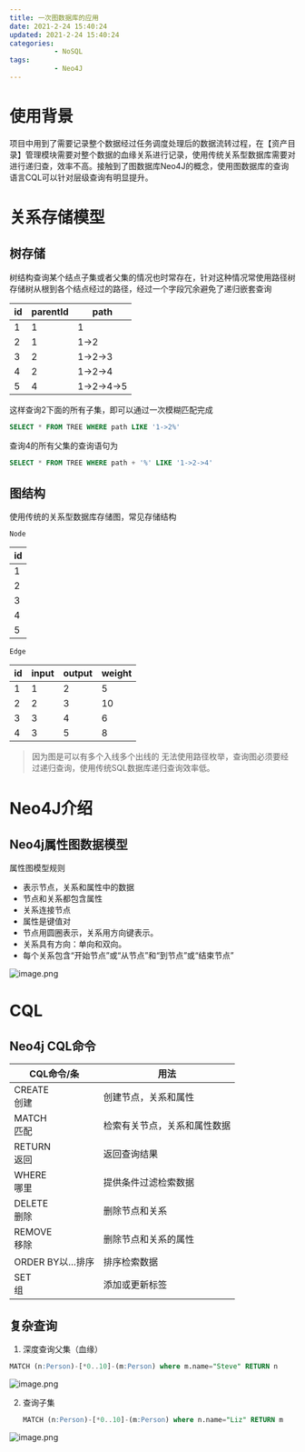 ```yaml
---
title: 一次图数据库的应用
date: 2021-2-24 15:40:24
updated: 2021-2-24 15:40:24
categories: 
           - NoSQL
tags:
           - Neo4J
---
```



# 使用背景

项目中用到了需要记录整个数据经过任务调度处理后的数据流转过程，在【资产目录】管理模块需要对整个数据的血缘关系进行记录，使用传统关系型数据库需要对进行递归查，效率不高。接触到了图数据库Neo4J的概念，使用图数据库的查询语言CQL可以针对层级查询有明显提升。

# 关系存储模型

## 树存储

树结构查询某个结点子集或者父集的情况也时常存在，针对这种情况常使用路径树存储树从根到各个结点经过的路径，经过一个字段冗余避免了递归嵌套查询

| id | parentId | path       |
| -- | -------- | ---------- |
| 1  | 1        | 1          |
| 2  | 1        | 1->2       |
| 3  | 2        | 1->2->3    |
| 4  | 2        | 1->2->4    |
| 5  | 4        | 1->2->4->5 |

这样查询2下面的所有子集，即可以通过一次模糊匹配完成

```sql
SELECT * FROM TREE WHERE path LIKE '1->2%'
```

查询4的所有父集的查询语句为

```sql
SELECT * FROM TREE WHERE path + '%' LIKE '1->2->4'
```

## 图结构

使用传统的关系型数据库存储图，常见存储结构

`Node`

| id |
| -- |
| 1  |
| 2  |
| 3  |
| 4  |
| 5  |

`Edge`

| id | input | output | weight |
| -- | ----- | ------ | ------ |
| 1  | 1     | 2      | 5      |
| 2  | 2     | 3      | 10     |
| 3  | 3     | 4      | 6      |
| 4  | 3     | 5      | 8      |

> 因为图是可以有多个入线多个出线的 无法使用路径枚举，查询图必须要经过递归查询，使用传统SQL数据库递归查询效率低。
>

# Neo4J介绍

## Neo4j属性图数据模型

属性图模型规则

* 表示节点，关系和属性中的数据
* 节点和关系都包含属性
* 关系连接节点
* 属性是键值对
* 节点用圆圈表示，关系用方向键表示。
* 关系具有方向：单向和双向。
* 每个关系包含“开始节点”或“从节点”和“到节点”或“结束节点”

![image.png](assets/image-20220320144858-xlyhx2y.png)

# CQL

## Neo4j CQL命令

| CQL命令/条       | 用法                         |
| ---------------- | ---------------------------- |
| CREATE<br />创建       | 创建节点，关系和属性         |
| MATCH<br />匹配        | 检索有关节点，关系和属性数据 |
| RETURN<br />返回       | 返回查询结果                 |
| WHERE<br />哪里        | 提供条件过滤检索数据         |
| DELETE<br />删除       | 删除节点和关系               |
| REMOVE<br />移除       | 删除节点和关系的属性         |
| ORDER BY以…排序<br /> | 排序检索数据                 |
| SET<br />组            | 添加或更新标签               |

## 复杂查询

1. 深度查询父集（血缘）

```sql
MATCH (n:Person)-[*0..10]-(m:Person) where m.name="Steve" RETURN n
```

![image.png](assets/image-20220320145332-6ktrzgx.png)

2. 查询子集
   ```sql
   MATCH (n:Person)-[*0..10]-(m:Person) where n.name="Liz" RETURN m
   ```

![image.png](assets/image-20220320145552-02upj93.png)
